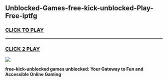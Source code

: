 
## Unblocked-Games-free-kick-unblocked-Play-Free-iptfg
<h3>
<a href="https://premium76.site?title=free-kick-unblocked&ref=18A1">CLICK TO PLAY</a></h3>
<hr>

<h3>
<a href="https://premium76.site?title=free-kick-unblocked&ref=18A1">CLICK 2 PLAY</a>
  
</h3>

<a href="https://premium76.site?title=free-kick-unblocked&ref=18A1"><img src="https://clearcache.store/games.png"></a>


**free-kick-unblocked games unblocked: Your Gateway to Fun and Accessible Online Gaming**
